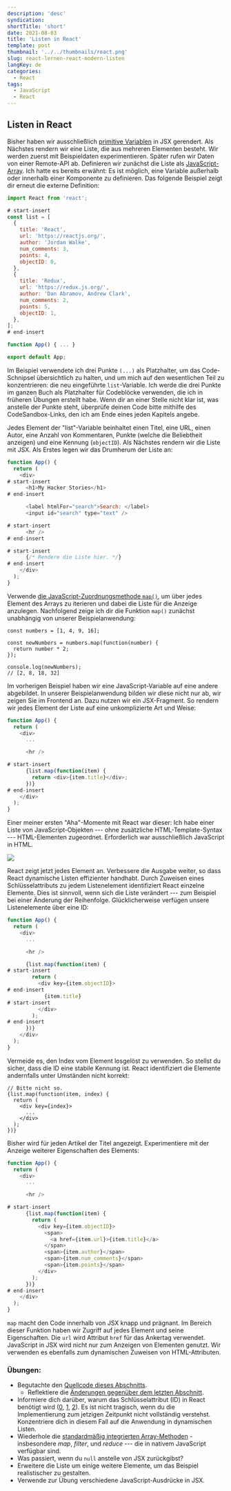 ```yaml
---
description: 'desc'
syndication:
shortTitle: 'short'
date: 2021-08-03
title: 'Listen in React'
template: post
thumbnail: '../../thumbnails/react.png'
slug: react-lernen-react-modern-listen
langKey: de
categories:
  - React
tags:
  - JavaScript
  - React
---
```


## Listen in React

Bisher haben wir ausschließlich [primitive Variablen](https://developer.mozilla.org/de/docs/Web/JavaScript/Guide/Grammatik_und_Typen#Datentypen) in JSX gerendert. Als Nächstes rendern wir eine Liste, die aus mehreren Elementen besteht. Wir werden zuerst mit Beispieldaten experimentieren. Später rufen wir Daten von einer Remote-API ab. Definieren wir zunächst die Liste als [JavaScript-Array](https://developer.mozilla.org/de/docs/Web/JavaScript/Reference/Global_Objects/Array). Ich hatte es bereits erwähnt: Es ist möglich, eine Variable außerhalb oder innerhalb einer Komponente zu definieren. Das folgende Beispiel zeigt dir erneut die externe Definition:

```js
import React from 'react';

# start-insert
const list = [
  {
    title: 'React',
    url: 'https://reactjs.org/',
    author: 'Jordan Walke',
    num_comments: 3,
    points: 4,
    objectID: 0,
  },
  {
    title: 'Redux',
    url: 'https://redux.js.org/',
    author: 'Dan Abramov, Andrew Clark',
    num_comments: 2,
    points: 5,
    objectID: 1,
  },
];
# end-insert

function App() { ... }

export default App;
```

Im Beispiel verwendete ich drei Punkte `(...)` als Platzhalter, um das Code-Schnipsel übersichtlich zu halten, und um mich auf den wesentlichen Teil zu konzentrieren: die neu eingeführte `list`-Variable. Ich werde die drei Punkte im ganzen Buch als Platzhalter für Codeblöcke verwenden, die ich in früheren Übungen erstellt habe. Wenn dir an einer Stelle nicht klar ist, was anstelle der Punkte steht, überprüfe deinen Code bitte mithilfe des CodeSandbox-Links, den ich am Ende eines jeden Kapitels angebe.

Jedes Element der "list"-Variable beinhaltet einen Titel, eine URL, einen Autor, eine Anzahl von Kommentaren, Punkte (welche die Beliebtheit anzeigen) und eine Kennung (`objectID`). Als Nächstes rendern wir die Liste mit JSX. Als Erstes legen wir das Drumherum der Liste an:

```js
function App() {
  return (
    <div>
# start-insert
      <h1>My Hacker Stories</h1>
# end-insert

      <label htmlFor="search">Search: </label>
      <input id="search" type="text" />

# start-insert
      <hr />
# end-insert

# start-insert
      {/* Rendere die Liste hier. */}
# end-insert
    </div>
  );
}
```

Verwende [die JavaScript-Zuordnungsmethode `map()`](https://developer.mozilla.org/de/docs/Web/JavaScript/Reference/Global_Objects/Array/map), um über jedes Element des Arrays zu iterieren und dabei die Liste für die Anzeige anzulegen. Nachfolgend zeige ich dir die Funktion `map()` zunächst unabhängig von unserer Beispielanwendung:

```
const numbers = [1, 4, 9, 16];

const newNumbers = numbers.map(function(number) {
  return number * 2;
});

console.log(newNumbers);
// [2, 8, 18, 32]
```

Im vorherigen Beispiel haben wir eine JavaScript-Variable auf eine andere abgebildet. In unserer Beispielanwendung bilden wir diese nicht nur ab, wir zeigen Sie im Frontend an. Dazu nutzen wir ein JSX-Fragment. So rendern wir jedes Element der Liste auf eine unkomplizierte Art und Weise:

```js
function App() {
  return (
    <div>
      ...

      <hr />

# start-insert
      {list.map(function(item) {
        return <div>{item.title}</div>;
      })}
# end-insert
    </div>
  );
}
```

Einer meiner ersten "Aha"-Momente mit React war dieser: Ich habe einer Liste von JavaScript-Objekten --- ohne zusätzliche HTML-Template-Syntax --- HTML-Elementen zugeordnet. Erforderlich war ausschließlich JavaScript in HTML.

![](../images/jsx-mapping.png)

React zeigt jetzt jedes Element an. Verbessere die Ausgabe weiter, so dass React dynamische Listen effizienter handhabt. Durch Zuweisen eines Schlüsselattributs zu jedem Listenelement identifiziert React einzelne Elemente. Dies ist sinnvoll, wenn sich die Liste verändert --- zum Beispiel bei einer Änderung der Reihenfolge. Glücklicherweise verfügen unsere Listenelemente über eine ID:

```js
function App() {
  return (
    <div>
      ...

      <hr />

      {list.map(function(item) {
# start-insert
        return (
          <div key={item.objectID}>
# end-insert
            {item.title}
# start-insert
          </div>
        );
# end-insert
      })}
    </div>
  );
}
```

Vermeide es, den Index vom Element losgelöst zu verwenden. So stellst du sicher, dass die ID eine stabile Kennung ist. React identifiziert die Elemente andernfalls unter Umständen nicht korrekt:

```
// Bitte nicht so.
{list.map(function(item, index) {
  return (
    <div key={index}>
      ...
    </div>
  );
})}
```

Bisher wird für jeden Artikel der Titel angezeigt. Experimentiere mit der Anzeige weiterer Eigenschaften des Elements:

```js
function App() {
  return (
    <div>
      ...

      <hr />

# start-insert
      {list.map(function(item) {
        return (
          <div key={item.objectID}>
            <span>
              <a href={item.url}>{item.title}</a>
            </span>
            <span>{item.author}</span>
            <span>{item.num_comments}</span>
            <span>{item.points}</span>
          </div>
        );
      })}
# end-insert
    </div>
  );
}
```

`map` macht den Code innerhalb von JSX knapp und prägnant. Im Bereich dieser Funktion haben wir Zugriff auf jedes Element und seine Eigenschaften. Die `url` wird Attribut `href` für das Ankertag verwendet. JavaScript in JSX wird nicht nur zum Anzeigen von Elementen genutzt. Wir verwenden es ebenfalls zum dynamischen Zuweisen von HTML-Attributen.

### Übungen:

* Begutachte den [Quellcode dieses Abschnitts](https://codesandbox.io/s/github/the-road-to-learn-react/hacker-stories/tree/hs/Lists-in-React).
  * Reflektiere die [Änderungen gegenüber dem letzten Abschnitt](https://github.com/the-road-to-learn-react/hacker-stories/compare/hs/React-JSX...hs/Lists-in-React?expand=1).
* Informiere dich darüber, warum das Schlüsselattribut (ID) in React benötigt wird ([0](https://dev.to/jtonzing/the-significance-of-react-keys---a-visual-explanation--56l7), [1](https://www.robinwieruch.de/react-list-key), [2](https://reactjs.org/docs/lists-and-keys.html)). Es ist nicht tragisch, wenn du die Implementierung zum jetzigen Zeitpunkt nicht vollständig verstehst. Konzentriere dich in diesem Fall auf die Anwendung in dynamischen Listen.
* Wiederhole die [standardmäßig integrierten Array-Methoden](https://developer.mozilla.org/de/docs/Web/JavaScript/Reference/Global_Objects/Array/) - insbesondere *map*, *filter*, und *reduce* --- die in nativem JavaScript verfügbar sind.
* Was passiert, wenn du `null` anstelle von JSX zurückgibst?
* Erweitere die Liste um einige weitere Elemente, um das Beispiel realistischer zu gestalten.
* Verwende zur Übung verschiedene JavaScript-Ausdrücke in JSX.
<img src="https://vg01.met.vgwort.de/na/285801ec0fa441fa866eddc828f7ff70" width="1" height="1" alt="">